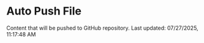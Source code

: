 # Auto Push File

Content that will be pushed to GitHub repository.
Last updated: 07/27/2025, 11:17:48 AM